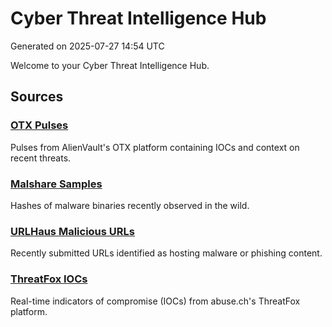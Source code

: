 # Cyber Threat Intelligence Hub
Generated on 2025-07-27 14:54 UTC

Welcome to your Cyber Threat Intelligence Hub.

## Sources

### [OTX Pulses](./otx.md)
Pulses from AlienVault's OTX platform containing IOCs and context on recent threats.

### [Malshare Samples](./malshare.md)
Hashes of malware binaries recently observed in the wild.

### [URLHaus Malicious URLs](./urlhaus.md)
Recently submitted URLs identified as hosting malware or phishing content.

### [ThreatFox IOCs](./threatfox.md)
Real-time indicators of compromise (IOCs) from abuse.ch's ThreatFox platform.

